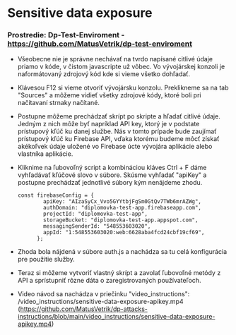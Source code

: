 # Sensitive data exposure 

### Prostredie: Dp-Test-Enviroment - https://github.com/MatusVetrik/dp-test-enviroment

- Všeobecne nie je správne nechávať na tvrdo napísané citlivé údaje priamo v kóde, v čistom javascripte už vôbec. Vo vývojárskej konzoli je naformátovaný zdrojový kód kde si vieme všetko dohľadať.
- Klávesou F12 si vieme otvoriť vývojársku konzolu. Preklikneme sa na tab "Sources" a môžeme vidieť všetky zdrojové kódy, ktoré boli pri načítavaní strnaky načítané.
- Postupne môžeme prechádzať skrípt po skripte a hľadať citlivé údaje. Jedným z nich môže byť napríklad API key, ktorý je v podstate prístupový kľúč ku danej službe. Nás v tomto prípade
  bude zaujímať prístupový kľúč ku Firebase API, vďaka ktorému budeme môcť získať akékoľvek údaje uložené vo Firebase úcte vývojára aplikácie alebo vlastníka aplikácie.
- Kliknime na ľubovoľný script a kombináciou kláves Ctrl + F dáme vyhľadávať kľúčové slovo v súbore. Skúsme vyhľadať "apiKey" a postupne prechádzať jednotlivé súbory kým nenájdeme zhodu.

      const firebaseConfig = {
              apiKey: "AIzaSyCx_Vvo5GYYtbjFgSm0GtQv7TWb6mrAZWg",
              authDomain: "diplomovka-test-app.firebaseapp.com",
              projectId: "diplomovka-test-app",
              storageBucket: "diplomovka-test-app.appspot.com",
              messagingSenderId: "548553603020",
              appId: "1:548553603020:web:6628aba4fcd24cbf19cf69",
            };
- Zhoda bola nájdená v súbore auth.js a nachádza sa tu celá konfigurácia pre použitie služby.
- Teraz si môžeme vytvoriť vlastný skrípt a zavolať ľubovoľné metódy z API a sprístupniť rôzne dáta o zaregistrovaných používateľoch.

- Video návod sa nachádza v priečinku "video_instructions": /video_instructions/sensitive-data-exposure-apikey.mp4 (https://github.com/MatusVetrik/dp-attacks-instructions/blob/main/video_instructions/sensitive-data-exposure-apikey.mp4)
